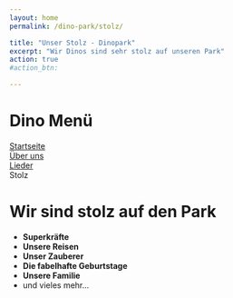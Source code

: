 ```yaml
---
layout: home
permalink: /dino-park/stolz/

title: "Unser Stolz - Dinopark"
excerpt: "Wir Dinos sind sehr stolz auf unseren Park"
action: true
#action_btn:

---
```



# Dino Menü

[Startseite](/dino-park)\
[Über uns](/dino-park/welcome)\
[Lieder](https://viktor-chiarcos.github.io/dino-park/songs)\
Stolz

# Wir sind stolz auf den Park
- **Superkräfte**
- **Unsere Reisen**
- **Unser Zauberer**
- **Die fabelhafte Geburtstage**
- **Unsere Familie**
- und vieles mehr...

